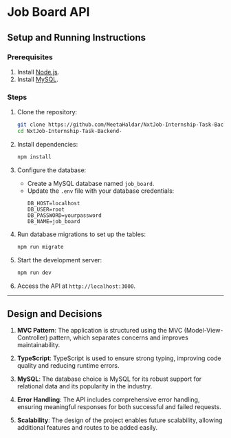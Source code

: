 # Job Board API

## Setup and Running Instructions

### Prerequisites
1. Install [Node.js](https://nodejs.org/).
2. Install [MySQL](https://dev.mysql.com/downloads/installer/).

### Steps
1. Clone the repository:
   ```bash
   git clone https://github.com/MeetaHaldar/NxtJob-Internship-Task-Backend-.git
   cd NxtJob-Internship-Task-Backend-
   ```

2. Install dependencies:
   ```bash
   npm install
   ```

3. Configure the database:
   - Create a MySQL database named `job_board`.
   - Update the `.env` file with your database credentials:
     ```env
     DB_HOST=localhost
     DB_USER=root
     DB_PASSWORD=yourpassword
     DB_NAME=job_board
     ```

4. Run database migrations to set up the tables:
   ```bash
   npm run migrate
   ```

5. Start the development server:
   ```bash
   npm run dev
   ```

6. Access the API at `http://localhost:3000`.

---

## Design and Decisions

1. **MVC Pattern**: The application is structured using the MVC (Model-View-Controller) pattern, which separates concerns and improves maintainability.

2. **TypeScript**: TypeScript is used to ensure strong typing, improving code quality and reducing runtime errors.

3. **MySQL**: The database choice is MySQL for its robust support for relational data and its popularity in the industry.

4. **Error Handling**: The API includes comprehensive error handling, ensuring meaningful responses for both successful and failed requests.

5. **Scalability**: The design of the project enables future scalability, allowing additional features and routes to be added easily.

